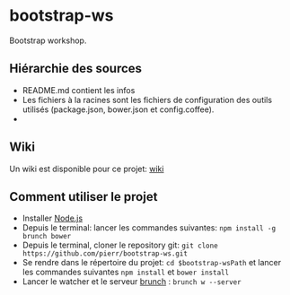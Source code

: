 bootstrap-ws
============

Bootstrap workshop.

## Hiérarchie des sources
- README.md contient les infos 
- Les fichiers à la racines sont les fichiers de configuration des outils utilisés (package.json, bower.json et config.coffee).
- 

## Wiki
Un wiki est disponible pour ce projet: [wiki](https://github.com/pierr/bootstrap-ws/wiki)

## Comment utiliser le projet
- Installer [Node.js](http://nodejs.org)
- Depuis le terminal: lancer les commandes suivantes: `npm install -g brunch bower`
- Depuis le terminal, cloner le repository git: `git clone https://github.com/pierr/bootstrap-ws.git`
- Se rendre dans le répertoire du projet: `cd $bootstrap-wsPath` et lancer les commandes suivantes `npm install` et `bower install`
- Lancer le watcher et le serveur [brunch](http://brunch.io) : `brunch w --server`
